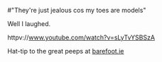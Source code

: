 #"They're just jealous cos my toes are models"

Well I laughed.

httpv://www.youtube.com/watch?v=sLyTvYSBSzA

Hat-tip to the great peeps at <a href="http://barefoot.ie/">barefoot.ie</a>
